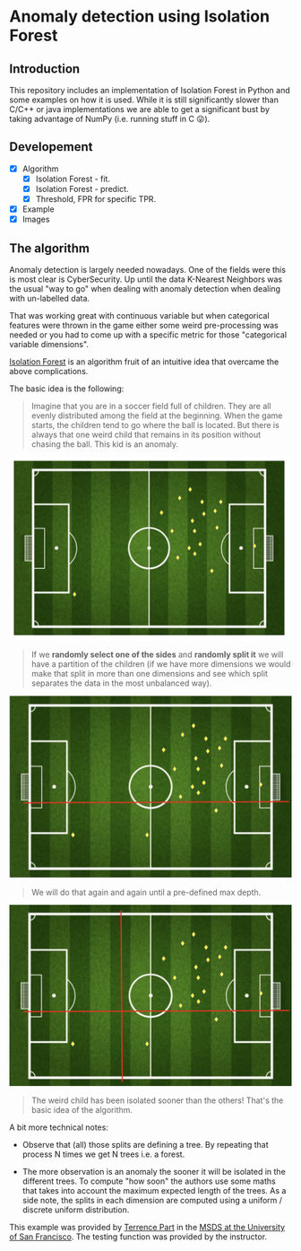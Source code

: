 # Anomaly detection using Isolation Forest

## Introduction

This repository includes an implementation of Isolation Forest in Python and some examples on how it is used. While it is still significantly slower than C/C++ or java implementations we are able to get a significant bust by taking advantage of NumPy (i.e. running stuff in C 😜).

## Developement

- [X] Algorithm
  - [X] Isolation Forest - fit.
  - [X] Isolation Forest - predict.
  - [X] Threshold, FPR for specific TPR.
- [X] Example
- [X] Images

## The algorithm

Anomaly detection is largely needed nowadays. One of the fields were this is most clear is CyberSecurity. Up until the data K-Nearest Neighbors was the usual "way to go" when dealing with anomaly detection when dealing with un-labelled data.

That was working great with continuous variable but when categorical features were thrown in the game either some weird pre-processing was needed or you had to come up with a specific metric for those "categorical variable dimensions".

[Isolation Forest](https://cs.nju.edu.cn/zhouzh/zhouzh.files/publication/icdm08b.pdf?q=isolation-forest) is an algorithm fruit of an intuitive idea that overcame the above complications.

The basic idea is the following:

> Imagine that you are in a soccer field full of children. They are all evenly distributed among the field at the beginning. When the game starts, the children tend to go where the ball is located. But there is always that one weird child that remains in its position without chasing the ball. This kid is an anomaly. 

<p align="center">
  <img src="https://github.com/r0mer0m/anomaly-detection-isolation-forest/blob/master/images/field_1.png">
</p>

> If we **randomly select one of the sides** and **randomly split it** we will have a partition of the children (if we have more dimensions we would make that split in more than one dimensions and see which split separates the data in the most unbalanced way).

<p align="center">
  <img src="https://github.com/r0mer0m/anomaly-detection-isolation-forest/blob/master/images/field_2.png">
</p>

> We will do that again and again until a pre-defined max depth.

<p align="center">
  <img src="https://github.com/r0mer0m/anomaly-detection-isolation-forest/blob/master/images/field_3.png">
</p>

> The weird child has been isolated sooner than the others! That's the basic idea of the algorithm. 

A bit more technical notes:

* Observe that (all) those splits are defining a tree. By repeating that process N times we get N trees i.e. a forest. 

* The more observation is an anomaly the sooner it will be isolated in the different trees. To compute "how soon" the authors use some maths that takes into account the maximum expected length of the trees. As a side note, the splits in each dimension are computed using a uniform / discrete uniform distribution.

This example was provided by [Terrence Part](https://github.com/parrt) in the [MSDS at the University of San Francisco](https://www.usfca.edu/arts-sciences/graduate-programs/data-science). The testing function was provided by the instructor.

